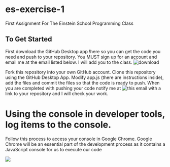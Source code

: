 # es-exercise-1
First Assignment For The Einstein School Programming Class

## To Get Started 
First download the GitHub Desktop app !here so you can get the code you need and push to your repository.  You MUST sign up for an account and email me at the email listed below.  I will add you to the class.
![download](https://desktop.github.com/)

Fork this repository into your own GitHub account.  Clone this repository using the GitHub Desktop App.  Modify app.js (there are instructions inside), add the files and commit the files so that the code is ready to push.  When you are completed with pushing your code notify me at ![this email](mailto:cameron@theeinsteinschoolplano) with a link to your repository and I will check your work.

# Using the console in developer tools, log items to the console. 


Follow this process to access your console in Google Chrome.  Google Chrome will be an essential part of the development process as it contains a JavaScript console for us to execute our code


![](http://code.cd/0M1G161p1e0w/Screen%20Recording%202016-10-17%20at%2006.58%20AM.gif)

